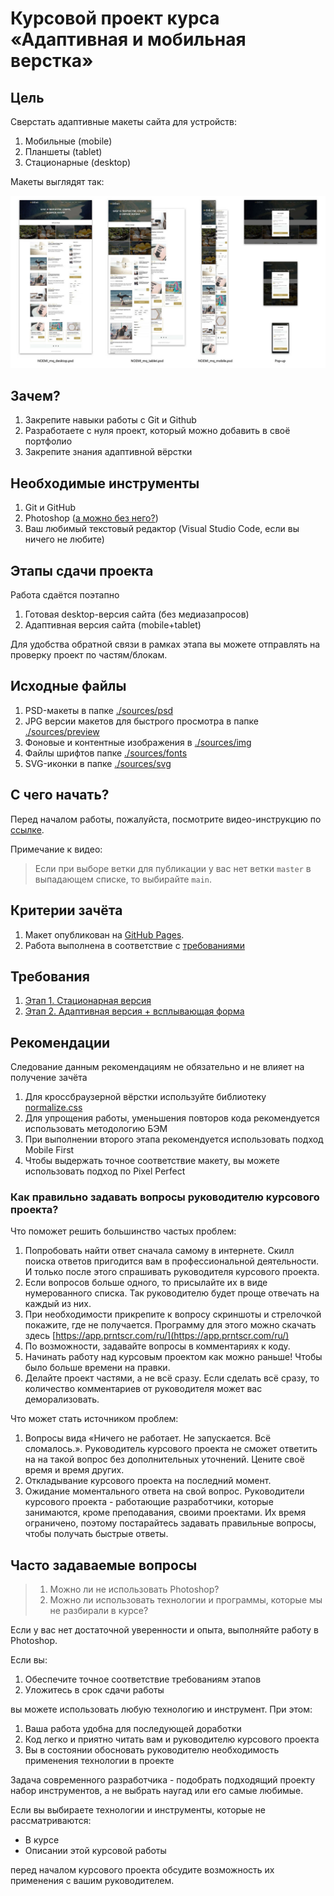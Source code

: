 # Курсовой проект курса «Адаптивная и мобильная верстка»

## Цель

Сверстать адаптивные макеты сайта для устройств:

1. Мобильные (mobile)
2. Планшеты (tablet)
3. Стационарные (desktop)

Макеты выглядят так:

![Layout](img/layouts.jpg)

## Зачем?

1. Закрепите навыки работы с Git и Github
2. Разработаете с нуля проект, который можно добавить в своё портфолио
3. Закрепите знания адаптивной вёрстки

## Необходимые инструменты

1. Git и GitHub
2. Photoshop ([а можно без него?](#Часто-задаваемые-вопросы))
3. Ваш любимый текстовый редактор (Visual Studio Code, если вы ничего не любите)

## Этапы сдачи проекта

Работа сдаётся поэтапно

1. Готовая desktop-версия сайта (без медиазапросов)
2. Адаптивная версия сайта (mobile+tablet)

Для удобства обратной связи в рамках этапа вы можете отправлять на проверку проект по частям/блокам.

## Исходные файлы

1. PSD-макеты в папке [./sources/psd](./sources/psd)
2. JPG версии макетов для быстрого просмотра в папке [./sources/preview](./sources/preview/)
3. Фоновые и контентные изображения в [./sources/img](./sources/img/)
4. Файлы шрифтов папке [./sources/fonts](./sources/fonts/)
5. SVG-иконки в папке [./sources/svg](./sources/svg/)

## С чего начать?

Перед началом работы, пожалуйста, посмотрите видео-инструкцию по [ссылке](https://embed.new.video/cxEqtfQzkYST15TtikEAWF?sig=eyJhbGciOiJIUzI1NiJ9.eyJ1c2VyX2lwIjoiMTA5LjI1Mi40MS45OCIsInZpZGVvX3Rva2VuIjoiY3hFcXRmUXprWVNUMTVUdGlrRUFXRiJ9.fqxDLhpUA1gcTj6mnjqO0q9r5Wvqk8by1jdkCzz6FMY).

Примечание к видео:
> Если при выборе ветки для публикации у вас нет ветки `master` в выпадающем списке, то выбирайте `main`.

## Критерии зачёта

1. Макет опубликован на [GitHub Pages](https://pages.github.com/). 
2. Работа выполнена в соответствие с [требованиями](#requirements)

<a id="requirements"></a>

## Требования

1. [Этап 1. Стационарная версия](./requirements_step-1.md)
2. [Этап 2. Адаптивная версия + всплывающая форма](./requirements_step-2.md)

## Рекомендации

Следование данным рекомендациям не обязательно и не влияет на получение зачёта

1. Для кроссбраузерной вёрстки используйте библиотеку [normalize.css](./https://necolas.github.io/normalize.css/)
2. Для упрощения работы, уменьшения повторов кода рекомендуется использовать методологию БЭМ
3. При выполнении второго этапа рекомендуется использовать подход Mobile First
4. Чтобы выдержать точное соответствие макету, вы можете использовать подход по Pixel Perfect

### Как правильно задавать вопросы руководителю курсового проекта?
Что поможет решить большинство частых проблем:

1. Попробовать найти ответ сначала самому в интернете. Скилл поиска ответов пригодится вам в профессиональной деятельности. И только после этого спрашивать руководителя курсового проекта.
1. Если вопросов больше одного, то присылайте их в виде нумерованного списка. Так руководителю будет проще отвечать на каждый из них.
1. При необходимости прикрепите к вопросу скриншоты и стрелочкой покажите, где не получается. Программу для этого можно скачать здесь [https://app.prntscr.com/ru/](https://app.prntscr.com/ru/)
1. По возможности, задавайте вопросы в комментариях к коду.
1. Начинать работу над курсовым проектом как можно раньше! Чтобы было больше времени на правки.
1. Делайте проект частями, а не всё сразу. Если сделать всё сразу, то количество комментариев от руководителя может вас деморализовать.

Что может стать источником проблем:

1. Вопросы вида «Ничего не работает. Не запускается. Всё сломалось.». Руководитель курсового проекта не сможет ответить на на такой вопрос без дополнительных уточнений. Цените своё время и время других.
2. Откладывание курсового проекта на последний момент.
3. Ожидание моментального ответа на свой вопрос. Руководители курсового проекта - работающие разработчики, которые занимаются, кроме преподавания, своими проектами. Их время ограничено, поэтому постарайтесь задавать правильные вопросы, чтобы получать быстрые ответы.

## Часто задаваемые вопросы

> 1. Можно ли не использовать Photoshop?
> 2. Можно ли использовать технологии и программы, которые мы не разбирали в курсе?

Если у вас нет достаточной уверенности и опыта, выполняйте работу в Photoshop.

Если вы:
1. Обеспечите точное соответствие требованиям этапов
2. Уложитесь в срок сдачи работы

вы можете использовать любую технологию и инструмент. При этом:

1. Ваша работа удобна для последующей доработки
2. Код легко и приятно читать вам и руководителю курсового проекта
3. Вы в состоянии обосновать руководителю необходимость применения технологии в проекте

Задача современного разработчика - подобрать подходящий проекту набор инструментов, 
а не выбрать наугад или его самые любимые.

Если вы выбираете технологии и инструменты, которые не рассматриваются: 
- В курсе
- Описании этой курсовой работы

перед началом курсового проекта обсудите возможность их применения с вашим руководителем.
